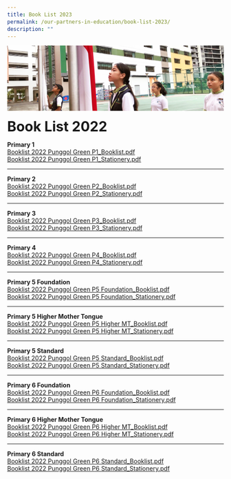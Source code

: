 ```yaml
---
title: Book List 2023
permalink: /our-partners-in-education/book-list-2023/
description: ""
---
```


![](/images/sub-banner.jpg)

**<font size=6>Book List 2022</font>**

**Primary 1**<br>
[Booklist 2022 Punggol Green P1_Booklist.pdf](/files/Partners%20in%20Education/Booklist%202022%20Punggol%20Green%20P1_Booklist.pdf)<br>
[Booklist 2022 Punggol Green P1_Stationery.pdf](/files/Partners%20in%20Education/Booklist%202022%20Punggol%20Green%20P1_Stationery.pdf)

---

**Primary 2** <BR>
[Booklist 2022 Punggol Green P2_Booklist.pdf](/files/Partners%20in%20Education/Booklist%202022%20Punggol%20Green%20P2_Booklist.pdf)<br>
[Booklist 2022 Punggol Green P2_Stationery.pdf](/files/Partners%20in%20Education/Booklist%202022%20Punggol%20Green%20P2_Stationery.pdf)

---

**Primary 3**<br>
[Booklist 2022 Punggol Green P3_Booklist.pdf](/files/Partners%20in%20Education/Booklist%202022%20Punggol%20Green%20P3_Booklist.pdf)<br>
[Booklist 2022 Punggol Green P3_Stationery.pdf](/files/Partners%20in%20Education/Booklist%202022%20Punggol%20Green%20P3_Stationery.pdf)

---

**Primary 4**<br>
[Booklist 2022 Punggol Green P4_Booklist.pdf](/files/Partners%20in%20Education/Booklist%202022%20Punggol%20Green%20P4_Booklist.pdf)<br>
[Booklist 2022 Punggol Green P4_Stationery.pdf](/files/Partners%20in%20Education/Booklist%202022%20Punggol%20Green%20P4_Stationery.pdf)

---

**Primary 5 Foundation**<br>
[Booklist 2022 Punggol Green P5 Foundation_Booklist.pdf](/files/Partners%20in%20Education/Booklist%202022%20Punggol%20Green%20P5%20Foundation_Booklist.pdf)<BR>
[Booklist 2022 Punggol Green P5 Foundation_Stationery.pdf](/files/Partners%20in%20Education/Booklist%202022%20Punggol%20Green%20P5%20Foundation_Stationery.pdf)

---

**Primary 5 Higher Mother Tongue**<br>
[Booklist 2022 Punggol Green P5 Higher MT_Booklist.pdf](/files/Partners%20in%20Education/Booklist%202022%20Punggol%20Green%20P5%20Higher%20MT_Booklist.pdf)<br>
[Booklist 2022 Punggol Green P5 Higher MT_Stationery.pdf](/files/Partners%20in%20Education/Booklist%202022%20Punggol%20Green%20P5%20Higher%20MT_Stationery.pdf)

---

**Primary 5 Standard**<br>
[Booklist 2022 Punggol Green P5 Standard_Booklist.pdf](/files/Partners%20in%20Education/Booklist%202022%20Punggol%20Green%20P5%20Standard_Booklist.pdf)<br>
[Booklist 2022 Punggol Green P5 Standard_Stationery.pdf](/files/Partners%20in%20Education/Booklist%202022%20Punggol%20Green%20P5%20Standard_Stationery.pdf)

---

**Primary 6 Foundation**<br>
[Booklist 2022 Punggol Green P6 Foundation_Booklist.pdf](/files/Partners%20in%20Education/Booklist%202022%20Punggol%20Green%20P6%20Foundation_Booklist.pdf)<br>
[Booklist 2022 Punggol Green P6 Foundation_Stationery.pdf](/files/Partners%20in%20Education/Booklist%202022%20Punggol%20Green%20P6%20Foundation_Stationery.pdf)

---

**Primary 6 Higher Mother Tongue**<br>
[Booklist 2022 Punggol Green P6 Higher MT_Booklist.pdf](/files/Partners%20in%20Education/Booklist%202022%20Punggol%20Green%20P6%20Higher%20MT_Booklist.pdf)<br>
[Booklist 2022 Punggol Green P6 Higher MT_Stationery.pdf](/files/Partners%20in%20Education/Booklist%202022%20Punggol%20Green%20P6%20Higher%20MT_Stationery.pdf)

---

**Primary 6 Standard**<br>
[Booklist 2022 Punggol Green P6 Standard_Booklist.pdf](/files/Partners%20in%20Education/Booklist%202022%20Punggol%20Green%20P6%20Standard_Booklist.pdf)<br>
[Booklist 2022 Punggol Green P6 Standard_Stationery.pdf](/files/Partners%20in%20Education/Booklist%202022%20Punggol%20Green%20P6%20Standard_Stationery.pdf)
